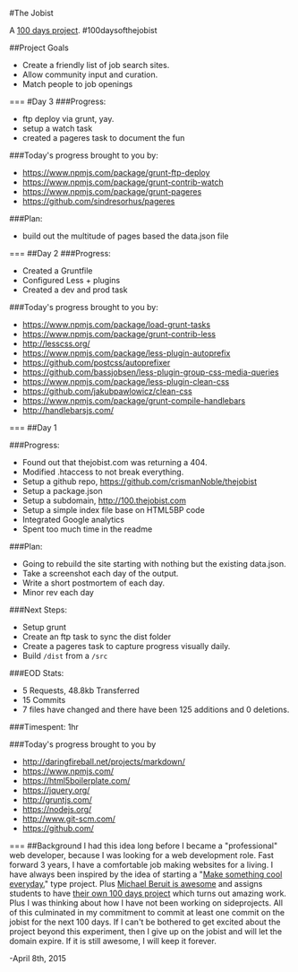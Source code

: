 #The Jobist

A [100 days project](http://thegreatdiscontent.com/100days). #100daysofthejobist

##Project Goals
* Create a friendly list of job search sites.
* Allow community input and curation.
* Match people to job openings

===
#Day 3
###Progress:
* ftp deploy via grunt, yay.
* setup a watch task
* created a pageres task to document the fun

###Today's progress brought to you by:
* https://www.npmjs.com/package/grunt-ftp-deploy
* https://www.npmjs.com/package/grunt-contrib-watch
* https://www.npmjs.com/package/grunt-pageres
* https://github.com/sindresorhus/pageres

###Plan:
* build out the multitude of pages based the data.json file

===
##Day 2
###Progress:
* Created a Gruntfile
* Configured Less + plugins
* Created a dev and prod task

###Today's progress brought to you by:
* https://www.npmjs.com/package/load-grunt-tasks
* https://www.npmjs.com/package/grunt-contrib-less
* http://lesscss.org/
* https://www.npmjs.com/package/less-plugin-autoprefix
* https://github.com/postcss/autoprefixer
* https://github.com/bassjobsen/less-plugin-group-css-media-queries
* https://www.npmjs.com/package/less-plugin-clean-css
* https://github.com/jakubpawlowicz/clean-css
* https://www.npmjs.com/package/grunt-compile-handlebars
* http://handlebarsjs.com/

===
##Day 1

###Progress:
* Found out that thejobist.com was returning a 404.
* Modified .htaccess to not break everything.
* Setup a github repo, https://github.com/crismanNoble/thejobist
* Setup a package.json
* Setup a subdomain, http://100.thejobist.com
* Setup a simple index file base on HTML5BP code
* Integrated Google analytics
* Spent too much time in the readme

###Plan:
* Going to rebuild the site starting with nothing but the existing data.json.
* Take a screenshot each day of the output.
* Write a short postmortem of each day.
* Minor rev each day

###Next Steps:
* Setup grunt
* Create an ftp task to sync the dist folder
* Create a pageres task to capture progress visually daily.
* Build `/dist` from a `/src`

###EOD Stats:
* 5 Requests, 48.8kb Transferred
* 15 Commits
* 7 files have changed and there have been 125 additions and 0 deletions.

###Timespent:
1hr

###Today's progress brought to you by
* http://daringfireball.net/projects/markdown/
* https://www.npmjs.com/
* https://html5boilerplate.com/
* https://jquery.org/
* http://gruntjs.com/
* https://nodejs.org/
* http://www.git-scm.com/
* https://github.com/

===
##Background
I had this idea long before I became a "professional" web developer, because I was looking for a web development role. Fast forward 3 years, I have a comfortable job making websites for a living. I have always been inspired by the idea of starting a "[Make something cool everyday.](https://www.behance.net/gallery/MSCED/976639)" type project. Plus [Michael Beruit is awesome](https://thegreatdiscontent.com/interview/michael-bierut) and assigns students to have [their own 100 days project](http://designobserver.com/feature/five-years-of-100-days/24678) which turns out amazing work. Plus I was thinking about how I have not been working on sideprojects. All of this culminated in my commitment to commit at least one commit on the jobist for the next 100 days. If I can't be bothered to get excited about the project beyond this experiment, then I give up on the jobist and will let the domain expire. If it is still awesome, I will keep it forever.

-April 8th, 2015
